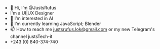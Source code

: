 - 👋 Hi, I’m @JustsRufus
- I'm a UI|UX Designer
- 👀 I’m interested in AI
- 🌱 I’m currently learning JavaScript; Blender
- 📫 How to reach me justsrufus.lok@gmail.com or my new Telegram's channel justsTech-it
- +243 (0) 840-374-740
<!---
JustsRufus/JustsRufus is a ✨ special ✨ repository because its `README.md` (this file) appears on your GitHub profile.
You can click the Preview link to take a look at your changes.
--->
